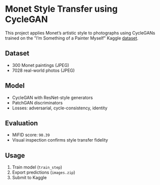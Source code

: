 # Monet Style Transfer using CycleGAN 

This project applies Monet’s artistic style to photographs using CycleGANs trained on the "I’m Something of a Painter Myself" Kaggle [dataset](https://www.kaggle.com/competitions/gan-getting-started).

##  Dataset
- 300 Monet paintings (JPEG)
- 7028 real-world photos (JPEG)

##  Model
- CycleGAN with ResNet-style generators
- PatchGAN discriminators
- Losses: adversarial, cycle-consistency, identity

##  Evaluation
- MiFID score: `90.39`
- Visual inspection confirms style transfer fidelity

##  Usage
1. Train model (`train_step`)
2. Export predictions (`images.zip`)
3. Submit to Kaggle
